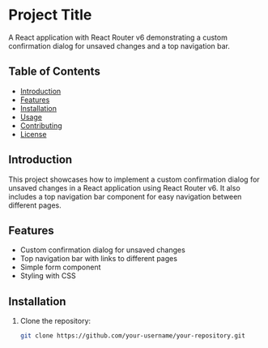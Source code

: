 # Project Title

A React application with React Router v6 demonstrating a custom confirmation dialog for unsaved changes and a top navigation bar.

## Table of Contents

- [Introduction](#introduction)
- [Features](#features)
- [Installation](#installation)
- [Usage](#usage)
- [Contributing](#contributing)
- [License](#license)

## Introduction

This project showcases how to implement a custom confirmation dialog for unsaved changes in a React application using React Router v6. It also includes a top navigation bar component for easy navigation between different pages.

## Features

- Custom confirmation dialog for unsaved changes
- Top navigation bar with links to different pages
- Simple form component
- Styling with CSS

## Installation

1. Clone the repository:

   ```bash
   git clone https://github.com/your-username/your-repository.git
